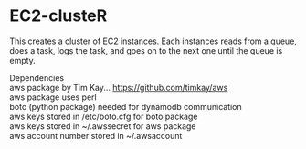 EC2-clusteR
===========

This creates a cluster of EC2 instances. Each instances reads from a queue, does a task, logs the task, and goes on to the next one until the queue is empty.

Dependencies  
aws package by Tim Kay... https://github.com/timkay/aws  
aws package uses perl  
boto (python package) needed for dynamodb communication  
aws keys stored in /etc/boto.cfg for boto package  
aws keys stored in ~/.awssecret for aws package  
aws account number stored in ~/.awsaccount    
  